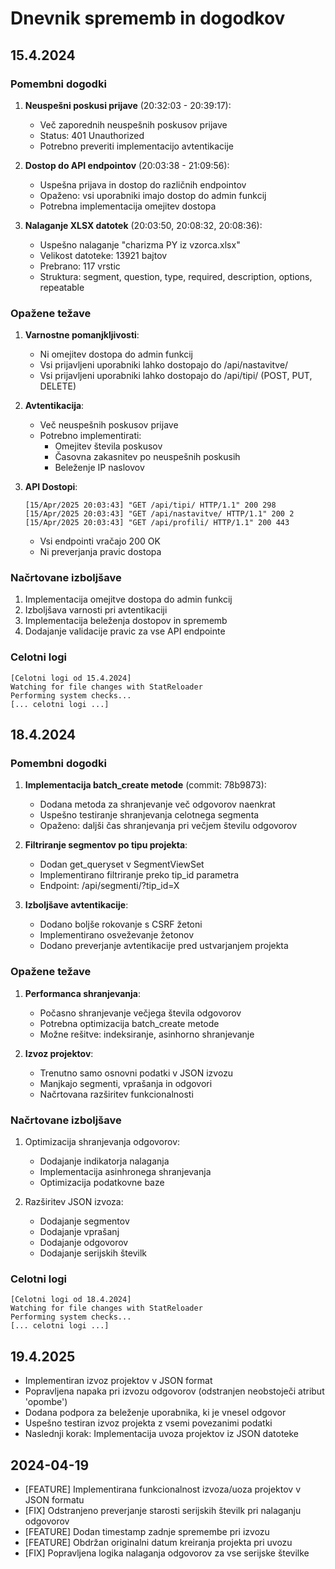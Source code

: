 # Dnevnik sprememb in dogodkov

## 15.4.2024

### Pomembni dogodki
1. **Neuspešni poskusi prijave** (20:32:03 - 20:39:17):
   - Več zaporednih neuspešnih poskusov prijave
   - Status: 401 Unauthorized
   - Potrebno preveriti implementacijo avtentikacije

2. **Dostop do API endpointov** (20:03:38 - 21:09:56):
   - Uspešna prijava in dostop do različnih endpointov
   - Opaženo: vsi uporabniki imajo dostop do admin funkcij
   - Potrebna implementacija omejitev dostopa

3. **Nalaganje XLSX datotek** (20:03:50, 20:08:32, 20:08:36):
   - Uspešno nalaganje "charizma PY iz vzorca.xlsx"
   - Velikost datoteke: 13921 bajtov
   - Prebrano: 117 vrstic
   - Struktura: segment, question, type, required, description, options, repeatable

### Opažene težave
1. **Varnostne pomanjkljivosti**:
   - Ni omejitev dostopa do admin funkcij
   - Vsi prijavljeni uporabniki lahko dostopajo do /api/nastavitve/
   - Vsi prijavljeni uporabniki lahko dostopajo do /api/tipi/ (POST, PUT, DELETE)

2. **Avtentikacija**:
   - Več neuspešnih poskusov prijave
   - Potrebno implementirati:
     - Omejitev števila poskusov
     - Časovna zakasnitev po neuspešnih poskusih
     - Beleženje IP naslovov

3. **API Dostopi**:
   ```
   [15/Apr/2025 20:03:43] "GET /api/tipi/ HTTP/1.1" 200 298
   [15/Apr/2025 20:03:43] "GET /api/nastavitve/ HTTP/1.1" 200 2
   [15/Apr/2025 20:03:43] "GET /api/profili/ HTTP/1.1" 200 443
   ```
   - Vsi endpointi vračajo 200 OK
   - Ni preverjanja pravic dostopa

### Načrtovane izboljšave
1. Implementacija omejitve dostopa do admin funkcij
2. Izboljšava varnosti pri avtentikaciji
3. Implementacija beleženja dostopov in sprememb
4. Dodajanje validacije pravic za vse API endpointe

### Celotni logi
```
[Celotni logi od 15.4.2024]
Watching for file changes with StatReloader
Performing system checks...
[... celotni logi ...] 
```

## 18.4.2024

### Pomembni dogodki
1. **Implementacija batch_create metode** (commit: 78b9873):
   - Dodana metoda za shranjevanje več odgovorov naenkrat
   - Uspešno testiranje shranjevanja celotnega segmenta
   - Opaženo: daljši čas shranjevanja pri večjem številu odgovorov

2. **Filtriranje segmentov po tipu projekta**:
   - Dodan get_queryset v SegmentViewSet
   - Implementirano filtriranje preko tip_id parametra
   - Endpoint: /api/segmenti/?tip_id=X

3. **Izboljšave avtentikacije**:
   - Dodano boljše rokovanje s CSRF žetoni
   - Implementirano osveževanje žetonov
   - Dodano preverjanje avtentikacije pred ustvarjanjem projekta

### Opažene težave
1. **Performanca shranjevanja**:
   - Počasno shranjevanje večjega števila odgovorov
   - Potrebna optimizacija batch_create metode
   - Možne rešitve: indeksiranje, asinhorno shranjevanje

2. **Izvoz projektov**:
   - Trenutno samo osnovni podatki v JSON izvozu
   - Manjkajo segmenti, vprašanja in odgovori
   - Načrtovana razširitev funkcionalnosti

### Načrtovane izboljšave
1. Optimizacija shranjevanja odgovorov:
   - Dodajanje indikatorja nalaganja
   - Implementacija asinhronega shranjevanja
   - Optimizacija podatkovne baze

2. Razširitev JSON izvoza:
   - Dodajanje segmentov
   - Dodajanje vprašanj
   - Dodajanje odgovorov
   - Dodajanje serijskih številk

### Celotni logi
```
[Celotni logi od 18.4.2024]
Watching for file changes with StatReloader
Performing system checks...
[... celotni logi ...] 
```

## 19.4.2025
- Implementiran izvoz projektov v JSON format
- Popravljena napaka pri izvozu odgovorov (odstranjen neobstoječi atribut 'opombe')
- Dodana podpora za beleženje uporabnika, ki je vnesel odgovor
- Uspešno testiran izvoz projekta z vsemi povezanimi podatki
- Naslednji korak: Implementacija uvoza projektov iz JSON datoteke

## 2024-04-19
- [FEATURE] Implementirana funkcionalnost izvoza/uoza projektov v JSON formatu
- [FIX] Odstranjeno preverjanje starosti serijskih številk pri nalaganju odgovorov
- [FEATURE] Dodan timestamp zadnje spremembe pri izvozu
- [FEATURE] Obdržan originalni datum kreiranja projekta pri uvozu
- [FIX] Popravljena logika nalaganja odgovorov za vse serijske številke 